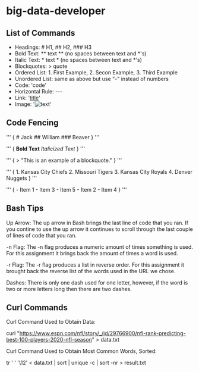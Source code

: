 # big-data-developer

## List of Commands
- Headings: # H1, ## H2, ### H3
- Bold Text: ** text ** (no spaces between text and *'s)
- Italic Text: * text * (no spaces between text and *'s)
- Blockquotes: > quote
- Ordered List: 1. First Example, 2. Secon Example, 3. Third Example
- Unordered List: same as above but use "-" instead of numbers
- Code: 'code'
- Horizontal Rule: ---
- Link: '[title](https://www.blahblahblah.com)'
- Image: '![text](image.jpg)'

## Code Fencing
'''
{
    # Jack
    ## William
    ### Beaver
}
'''

'''
{
    **Bold Text**
    *Italicized Text*
}
'''

'''
{
    > "This is an example of a blockquote."
}
'''

'''
{
    1. Kansas City Chiefs
    2. Missouri Tigers
    3. Kansas City Royals
    4. Denver Nuggets
}
'''

'''
{
    - Item 1
    - Item 3
    - Item 5
    - Item 2
    - Item 4
}
'''

## Bash Tips
Up Arrow:
The up arrow in Bash brings the last line of code that you ran. If you contine to use the up arrow it continues to scroll through the last couple of lines of code that you ran.

-n Flag:
The -n flag produces a numeric amount of times something is used. For this assignment it brings back the amount of times a word is used.

-r Flag:
The -r flag produces a list in reverse order. For this assignment it brought back the reverse list of the words used in the URL we chose.

Dashes:
There is only one dash used for one letter, however, if the word is two or more letters long then there are two dashes.

## Curl Commands
Curl Command Used to Obtain Data:

curl "https://www.espn.com/nfl/story/_/id/29766900/nfl-rank-predicting-best-100-players-2020-nfl-season" > data.txt

Curl Command Used to Obtain Most Common Words, Sorted:

tr ' ' '\12' < data.txt | sort | unique -c | sort -nr > result.txt
